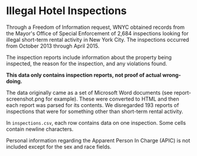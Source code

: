 # Illegal Hotel Inspections

Through a Freedom of Information request, WNYC obtained records from the Mayor's Office of Special Enforcement of 2,684 inspections looking for illegal short-term rental activity in New York City. The inspections occurred from October 2013 through April 2015.

The inspection reports include information about the property being inspected, the reason for the inspection, and any violations found.

**This data only contains inspection reports, not proof of actual wrong-doing.**

The data originally came as a set of Microsoft Word documents (see report-screenshot.png for example). These were converted to HTML and then each report was parsed for its contents.  We disregarded 193 reports of inspections that were for something other than short-term rental activity.

In `inspections.csv`, each row contains data on one inspection.  Some cells contain newline characters.

Personal information regarding the Apparent Person In Charge (APIC) is not included except for the sex and race fields.